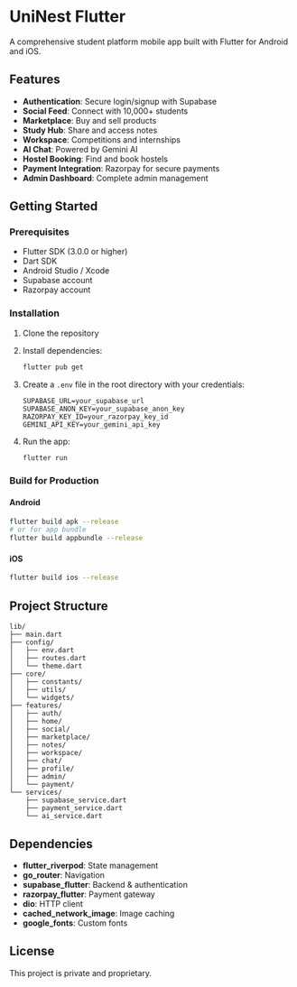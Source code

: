 # UniNest Flutter

A comprehensive student platform mobile app built with Flutter for Android and iOS.

## Features

- **Authentication**: Secure login/signup with Supabase
- **Social Feed**: Connect with 10,000+ students
- **Marketplace**: Buy and sell products
- **Study Hub**: Share and access notes
- **Workspace**: Competitions and internships
- **AI Chat**: Powered by Gemini AI
- **Hostel Booking**: Find and book hostels
- **Payment Integration**: Razorpay for secure payments
- **Admin Dashboard**: Complete admin management

## Getting Started

### Prerequisites

- Flutter SDK (3.0.0 or higher)
- Dart SDK
- Android Studio / Xcode
- Supabase account
- Razorpay account

### Installation

1. Clone the repository
2. Install dependencies:
   ```bash
   flutter pub get
   ```

3. Create a `.env` file in the root directory with your credentials:
   ```
   SUPABASE_URL=your_supabase_url
   SUPABASE_ANON_KEY=your_supabase_anon_key
   RAZORPAY_KEY_ID=your_razorpay_key_id
   GEMINI_API_KEY=your_gemini_api_key
   ```

4. Run the app:
   ```bash
   flutter run
   ```

### Build for Production

#### Android
```bash
flutter build apk --release
# or for app bundle
flutter build appbundle --release
```

#### iOS
```bash
flutter build ios --release
```

## Project Structure

```
lib/
├── main.dart
├── config/
│   ├── env.dart
│   ├── routes.dart
│   └── theme.dart
├── core/
│   ├── constants/
│   ├── utils/
│   └── widgets/
├── features/
│   ├── auth/
│   ├── home/
│   ├── social/
│   ├── marketplace/
│   ├── notes/
│   ├── workspace/
│   ├── chat/
│   ├── profile/
│   ├── admin/
│   └── payment/
└── services/
    ├── supabase_service.dart
    ├── payment_service.dart
    └── ai_service.dart
```

## Dependencies

- **flutter_riverpod**: State management
- **go_router**: Navigation
- **supabase_flutter**: Backend & authentication
- **razorpay_flutter**: Payment gateway
- **dio**: HTTP client
- **cached_network_image**: Image caching
- **google_fonts**: Custom fonts

## License

This project is private and proprietary.
